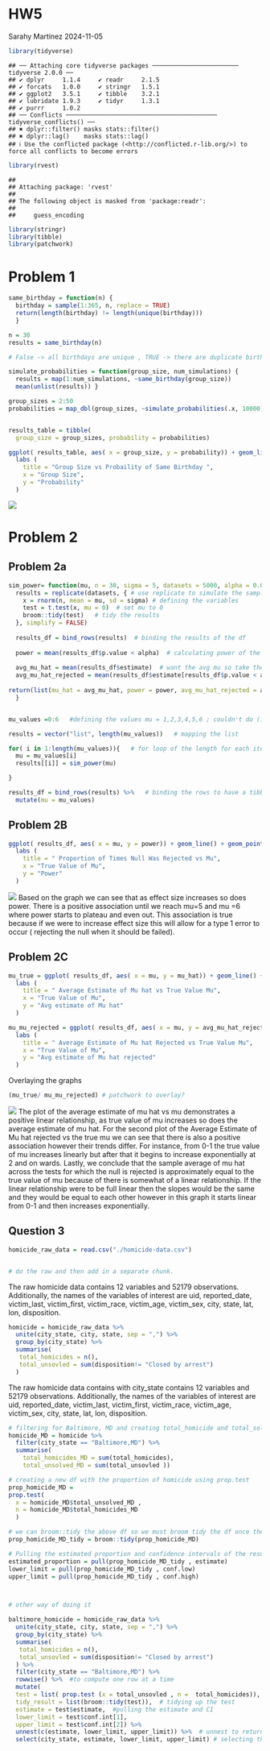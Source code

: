 HW5
================
Sarahy Martinez
2024-11-05

``` r
library(tidyverse)
```

    ## ── Attaching core tidyverse packages ──────────────────────── tidyverse 2.0.0 ──
    ## ✔ dplyr     1.1.4     ✔ readr     2.1.5
    ## ✔ forcats   1.0.0     ✔ stringr   1.5.1
    ## ✔ ggplot2   3.5.1     ✔ tibble    3.2.1
    ## ✔ lubridate 1.9.3     ✔ tidyr     1.3.1
    ## ✔ purrr     1.0.2     
    ## ── Conflicts ────────────────────────────────────────── tidyverse_conflicts() ──
    ## ✖ dplyr::filter() masks stats::filter()
    ## ✖ dplyr::lag()    masks stats::lag()
    ## ℹ Use the conflicted package (<http://conflicted.r-lib.org/>) to force all conflicts to become errors

``` r
library(rvest)
```

    ## 
    ## Attaching package: 'rvest'
    ## 
    ## The following object is masked from 'package:readr':
    ## 
    ##     guess_encoding

``` r
library(stringr)
library(tibble)
library(patchwork)
```

# Problem 1

``` r
same_birthday = function(n) { 
  birthday = sample(1:365, n, replace = TRUE)
  return(length(birthday) != length(unique(birthday))) 
  }

n = 30 
results = same_birthday(n) 

# False -> all birthdays are unique , TRUE -> there are duplicate birthdays 
```

``` r
simulate_probabilities = function(group_size, num_simulations) {
  results = map(1:num_simulations, ~same_birthday(group_size))
  mean(unlist(results)) }

group_sizes = 2:50 
probabilities = map_dbl(group_sizes, ~simulate_probabilities(.x, 10000))


results_table = tibble(
  group_size = group_sizes, probability = probabilities)
```

``` r
ggplot( results_table, aes( x = group_size, y = probability)) + geom_line() + geom_point()+
  labs (
    title = "Group Size vs Probaility of Same Birthday ",
    x = "Group Size",
    y = "Probability"
  )
```

![](p8105_hw5_sjm2284_files/figure-gfm/unnamed-chunk-4-1.png)<!-- -->

# Problem 2

## Problem 2a

``` r
sim_power= function(mu, n = 30, sigma = 5, datasets = 5000, alpha = 0.05) {  #defining the results
  results = replicate(datasets, { # use replicate to simulate the sampling of 5000 times
    x = rnorm(n, mean = mu, sd = sigma) # defining the variables 
    test = t.test(x, mu = 0)  # set mu to 0 
    broom::tidy(test)   # tidy the results 
  }, simplify = FALSE) 
  
  results_df = bind_rows(results)  # binding the results of the df
  
  power = mean(results_df$p.value < alpha)  # calculating power of the p-value 
  
  avg_mu_hat = mean(results_df$estimate)  # want the avg mu so take the mean across the estimates
  avg_mu_hat_rejected = mean(results_df$estimate[results_df$p.value < alpha])  # want the p value rejected of less than 0.05 and take the mean of that 
  
return(list(mu_hat = avg_mu_hat, power = power, avg_mu_hat_rejected = avg_mu_hat_rejected))  #mapping results above results to this 
  }


mu_values =0:6   #defining the values mu = 1,2,3,4,5,6 ; couldn't do (1,2,3,4,5,6) so did 0:6

results = vector("list", length(mu_values))   # mapping the list 

for( i in 1:length(mu_values)){   # for loop of the length for each iteration length  of the mu value 
  mu = mu_values[i]
  results[[i]] = sim_power(mu)

}

results_df = bind_rows(results) %>%   # binding the rows to have a tibble and then mutating mu to mu values 
  mutate(mu = mu_values)
```

## Problem 2B

``` r
ggplot( results_df, aes( x = mu, y = power)) + geom_line() + geom_point()+
  labs (
    title = " Proportion of Times Null Was Rejected vs Mu",
    x = "True Value of Mu",
    y = "Power"
  )
```

![](p8105_hw5_sjm2284_files/figure-gfm/unnamed-chunk-6-1.png)<!-- -->
Based on the graph we can see that as effect size increases so does
power. There is a positive association until we reach mu=5 and mu =6
where power starts to plateau and even out. This association is true
because if we were to increase effect size this will allow for a type 1
error to occur ( rejecting the null when it should be failed).

## Problem 2C

``` r
mu_true = ggplot( results_df, aes( x = mu, y = mu_hat)) + geom_line() + geom_point()+
  labs (
    title = " Average Estimate of Mu hat vs True Value Mu",
    x = "True Value of Mu",
    y = "Avg estimate of Mu hat"
  )
```

``` r
mu_mu_rejected = ggplot( results_df, aes( x = mu, y = avg_mu_hat_rejected)) + geom_line() + geom_point()+
  labs (
    title = " Average Estimate of Mu hat Rejected vs True Value Mu",
    x = "True Value of Mu",
    y = "Avg estimate of Mu hat rejected"
  )
```

Overlaying the graphs

``` r
(mu_true/ mu_mu_rejected) # patchwork to overlay?
```

![](p8105_hw5_sjm2284_files/figure-gfm/unnamed-chunk-9-1.png)<!-- -->
The plot of the average estimate of mu hat vs mu demonstrates a positive
linear relationship, as true value of mu increases so does the average
estimate of mu hat. For the second plot of the Average Estimate of Mu
hat rejected vs the true mu we can see that there is also a positive
association however their trends differ. For instance, from 0-1 the true
value of mu increases linearly but after that it begins to increase
exponentially at 2 and on wards. Lastly, we conclude that the sample
average of mu hat across the tests for which the null is rejected is
approximately equal to the true value of mu because of there is somewhat
of a linear relationship. If the linear relationship were to be full
linear then the slopes would be the same and they would be equal to each
other however in this graph it starts linear from 0-1 and then increases
exponentially.

## Question 3

``` r
homicide_raw_data = read.csv("./homicide-data.csv")


# do the raw and then add in a separate chunk.
```

The raw homicide data contains 12 variables and 52179 observations.
Additionally, the names of the variables of interest are uid,
reported_date, victim_last, victim_first, victim_race, victim_age,
victim_sex, city, state, lat, lon, disposition.

``` r
homicide = homicide_raw_data %>% 
  unite(city_state, city, state, sep = ",") %>% 
  group_by(city_state) %>% 
  summarise(
   total_homicides = n(),
   total_unsovled = sum(disposition!= "Closed by arrest") 
  )
```

The raw homicide data contains with city_state contains 12 variables and
52179 observations. Additionally, the names of the variables of interest
are uid, reported_date, victim_last, victim_first, victim_race,
victim_age, victim_sex, city, state, lat, lon, disposition.

``` r
# filtering for Baltimore, MD and creating total_homicide and total_solved variables again so object can be found
homicide_MD = homicide %>%
  filter(city_state == "Baltimore,MD") %>%
  summarise(
    total_homicides_MD = sum(total_homicides),
    total_unsolved_MD = sum(total_unsovled ))

# creating a new df with the proportion of homicide using prop.test  
prop_homicide_MD =   
prop.test( 
  x = homicide_MD$total_unsolved_MD ,
  n = homicide_MD$total_homicides_MD
  )

# we can broom::tidy the above df so we must broom tidy the df once the prop.test is executed.Here we use broom::tidy
prop_homicide_MD_tidy = broom::tidy(prop_homicide_MD)

# Pulling the estimated proportion and confidence intervals of the resulting df
estimated_proportion = pull(prop_homicide_MD_tidy , estimate)
lower_limit = pull(prop_homicide_MD_tidy , conf.low)
upper_limit = pull(prop_homicide_MD_tidy , conf.high)



# other way of doing it 

baltimore_homicide = homicide_raw_data %>% 
  unite(city_state, city, state, sep = ",") %>% 
  group_by(city_state) %>% 
  summarise(
   total_homicides = n(),
   total_unsovled = sum(disposition!= "Closed by arrest") 
  ) %>% 
  filter(city_state == "Baltimore,MD") %>% 
  rowwise() %>%  #to compute one row at a time
  mutate(
  test = list( prop.test (x = total_unsovled , n =  total_homicides)), # list will create object
  tidy_result = list(broom::tidy(test)),  # tidying up the test
  estimate = test$estimate,  #pulling the estimate and CI
  lower_limit = test$conf.int[1],
  upper_limit = test$conf.int[2]) %>% 
  unnest(c(estimate, lower_limit, upper_limit)) %>%  # unnest to return as a table
  select(city_state, estimate, lower_limit, upper_limit) # selecting the variables of interest
```
